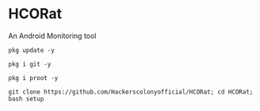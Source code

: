 # HCORat
An Android Monitoring tool
```
pkg update -y
```
```
pkg i git -y
```
```
pkg i proot -y
```
``` 
git clone https://github.com/Hackerscolonyofficial/HCORat; cd HCORat; bash setup

```
